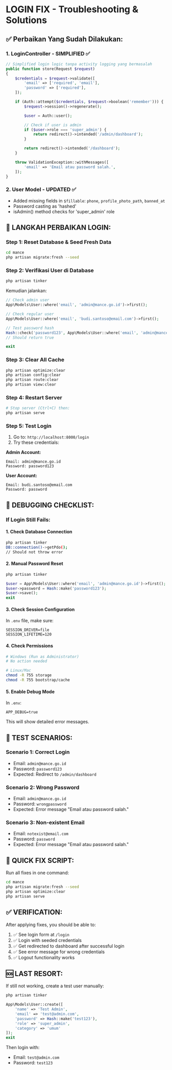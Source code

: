 # LOGIN FIX - Troubleshooting & Solutions

## ✅ Perbaikan Yang Sudah Dilakukan:

### 1. LoginController - SIMPLIFIED ✅

```php
// Simplified login logic tanpa activity logging yang bermasalah
public function store(Request $request)
{
    $credentials = $request->validate([
        'email' => ['required', 'email'],
        'password' => ['required'],
    ]);

    if (Auth::attempt($credentials, $request->boolean('remember'))) {
        $request->session()->regenerate();

        $user = Auth::user();

        // Check if user is admin
        if ($user->role === 'super_admin') {
            return redirect()->intended('/admin/dashboard');
        }

        return redirect()->intended('/dashboard');
    }

    throw ValidationException::withMessages([
        'email' => 'Email atau password salah.',
    ]);
}
```

### 2. User Model - UPDATED ✅

-   Added missing fields in `$fillable`: `phone`, `profile_photo_path`, `banned_at`
-   Password casting as 'hashed'
-   isAdmin() method checks for 'super_admin' role

## 🔧 LANGKAH PERBAIKAN LOGIN:

### Step 1: Reset Database & Seed Fresh Data

```bash
cd mance
php artisan migrate:fresh --seed
```

### Step 2: Verifikasi User di Database

```bash
php artisan tinker
```

Kemudian jalankan:

```php
// Check admin user
App\Models\User::where('email', 'admin@mance.go.id')->first();

// Check regular user
App\Models\User::where('email', 'budi.santoso@email.com')->first();

// Test password hash
Hash::check('password123', App\Models\User::where('email', 'admin@mance.go.id')->first()->password);
// Should return true

exit
```

### Step 3: Clear All Cache

```bash
php artisan optimize:clear
php artisan config:clear
php artisan route:clear
php artisan view:clear
```

### Step 4: Restart Server

```bash
# Stop server (Ctrl+C) then:
php artisan serve
```

### Step 5: Test Login

1. Go to: `http://localhost:8000/login`
2. Try these credentials:

**Admin Account:**

```
Email: admin@mance.go.id
Password: password123
```

**User Account:**

```
Email: budi.santoso@email.com
Password: password
```

## 🐛 DEBUGGING CHECKLIST:

### If Login Still Fails:

#### 1. Check Database Connection

```bash
php artisan tinker
DB::connection()->getPdo();
// Should not throw error
```

#### 2. Manual Password Reset

```bash
php artisan tinker
```

```php
$user = App\Models\User::where('email', 'admin@mance.go.id')->first();
$user->password = Hash::make('password123');
$user->save();
exit
```

#### 3. Check Session Configuration

In `.env` file, make sure:

```env
SESSION_DRIVER=file
SESSION_LIFETIME=120
```

#### 4. Check Permissions

```bash
# Windows (Run as Administrator)
# No action needed

# Linux/Mac
chmod -R 755 storage
chmod -R 755 bootstrap/cache
```

#### 5. Enable Debug Mode

In `.env`:

```env
APP_DEBUG=true
```

This will show detailed error messages.

## 📝 TEST SCENARIOS:

### Scenario 1: Correct Login

-   Email: `admin@mance.go.id`
-   Password: `password123`
-   Expected: Redirect to `/admin/dashboard`

### Scenario 2: Wrong Password

-   Email: `admin@mance.go.id`
-   Password: `wrongpassword`
-   Expected: Error message "Email atau password salah."

### Scenario 3: Non-existent Email

-   Email: `notexist@email.com`
-   Password: `password`
-   Expected: Error message "Email atau password salah."

## 🚀 QUICK FIX SCRIPT:

Run all fixes in one command:

```bash
cd mance
php artisan migrate:fresh --seed
php artisan optimize:clear
php artisan serve
```

## ✅ VERIFICATION:

After applying fixes, you should be able to:

1. ✅ See login form at `/login`
2. ✅ Login with seeded credentials
3. ✅ Get redirected to dashboard after successful login
4. ✅ See error message for wrong credentials
5. ✅ Logout functionality works

## 🆘 LAST RESORT:

If still not working, create a test user manually:

```bash
php artisan tinker
```

```php
App\Models\User::create([
    'name' => 'Test Admin',
    'email' => 'test@admin.com',
    'password' => Hash::make('test123'),
    'role' => 'super_admin',
    'category' => 'umum'
]);
exit
```

Then login with:

-   Email: `test@admin.com`
-   Password: `test123`
